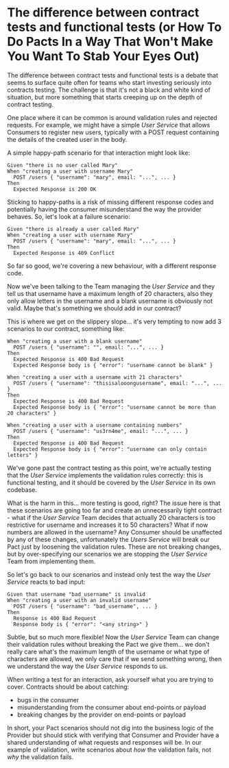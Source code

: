 # The difference between contract tests and functional tests (or How To Do Pacts In a Way That Won't Make You Want To Stab Your Eyes Out)

The difference between contract tests and functional tests is a debate that seems to surface quite often for teams who start investing seriously into contracts testing. The challenge is that it's not a black and white kind of situation, but more something that starts creeping up on the depth of contract testing.

One place where it can be common is around validation rules and rejected requests. For example, we might have a simple *User Service* that allows Consumers to register new users, typically with a POST request containing the details of the created user in the body.

A simple happy-path scenario for that interaction might look like:

```
Given "there is no user called Mary"
When "creating a user with username Mary"
  POST /users { "username": "mary", email: "...", ... }
Then
  Expected Response is 200 OK
```

Sticking to happy-paths is a risk of missing different response codes and potentially having the consumer misunderstand the way the provider behaves. So, let's look at a failure scenario:

```
Given "there is already a user called Mary"
When "creating a user with username Mary"
  POST /users { "username": "mary", email: "...", ... }
Then
  Expected Response is 409 Conflict
```

So far so good, we're covering a new behaviour, with a different response code.

Now we've been talking to the Team managing the *User Service* and they tell us that username have a maximum length of 20 characters, also they only allow letters in the username and a blank username is obviously not valid. Maybe that's something we should add in our contract?

This is where we get on the slippery slope... it's very tempting to now add 3 scenarios to our contract, something like:

```
When "creating a user with a blank username"
  POST /users { "username": "", email: "...", ... }
Then
  Expected Response is 400 Bad Request
  Expected Response body is { "error": "username cannot be blank" }
```

```
When "creating a user with a username with 21 characters"
  POST /users { "username": "thisisalooongusername", email: "...", ... }
Then
  Expected Response is 400 Bad Request
  Expected Response body is { "error": "username cannot be more than 20 characters" }
```

```
When "creating a user with a username containing numbers"
  POST /users { "username": "us3rn4me", email: "...", ... }
Then
  Expected Response is 400 Bad Request
  Expected Response body is { "error": "username can only contain letters" }
```

We've gone past the contract testing as this point, we're actually testing that the *User Service* implements the validation rules correctly: this is functional testing, and it should be covered by the *User Service* in its own codebase.

What is the harm in this... more testing is good, right? The issue here is that these scenarios are going too far and create an unnecessarily tight contract - what if the *User Service* Team decides that actually 20 characters is too restrictive for username and increases it to 50 characters? What if now numbers are allowed in the username? Any Consumer should be unaffected by any of these changes, unfortunately the *Users Service* will break our Pact just by loosening the validation rules. These are not breaking changes, but by over-specifying our scenarios we are stopping the *User Service* Team from implementing them.

So let's go back to our scenarios and instead only test the way the *User Service* reacts to bad input:

```
Given that username "bad_username" is invalid
When "creating a user with an invalid username"
  POST /users { "username": "bad_username", ... }
Then
  Response is 400 Bad Request
  Response body is { "error": "<any string>" }
```

Subtle, but so much more flexible! Now the *User Service* Team can change their validation rules without breaking the Pact we give them... we don't really care what's the maximum length of the username or what type of characters are allowed, we only care that if we send something wrong, then we understand the way the *User Service* responds to us.

When writing a test for an interaction, ask yourself what you are trying to cover. Contracts should be about catching:

- bugs in the consumer
- misunderstanding from the consumer about end-points or payload
- breaking changes by the provider on end-points or payload

In short, your Pact scenarios should not dig into the business logic of the Provider but should stick with verifying that Consumer and Provider have a shared understanding of what requests and responses will be. In our example of validation, write scenarios about *how* the validation fails, not *why* the validation fails.
